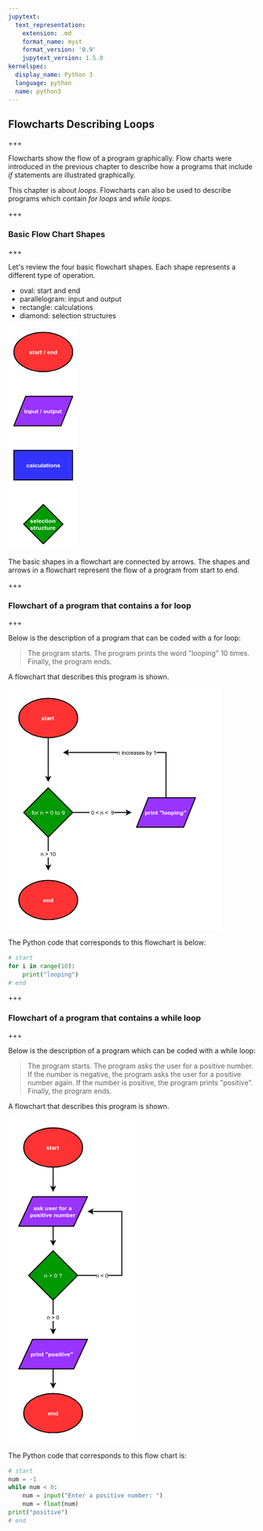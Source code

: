 ```yaml
---
jupytext:
  text_representation:
    extension: .md
    format_name: myst
    format_version: '0.9'
    jupytext_version: 1.5.0
kernelspec:
  display_name: Python 3
  language: python
  name: python3
---
```


## Flowcharts Describing Loops

+++

Flowcharts show the flow of a program graphically. Flow charts were introduced in the previous chapter to describe how a programs that include _if_ statements are illustrated graphically.

This chapter is about _loops_. Flowcharts can also be used to describe programs which contain _for loops_ and _while loops_.

+++

### Basic Flow Chart Shapes

+++

Let's review the four basic flowchart shapes. Each shape represents a different type of operation.

 * oval: start and end
 * parallelogram: input and output
 * rectangle: calculations
 * diamond: selection structures
 
![Four the four flowchart shapes: oval, parallelogram, rectangle, and diamond](images/four_flow_chart_shapes.png)
 
The basic shapes in a flowchart are connected by arrows. The shapes and arrows in a flowchart represent the flow of a program from start to end.

+++

### Flowchart of a program that contains a for loop

+++

Below is the description of a program that can be coded with a for loop:

 > The program starts. The program prints the word "looping" 10 times. Finally, the program ends.

A flowchart that describes this program is shown.

![Flowchart of a program that contains a for loop](images/flow_chart_of_program_that_contains_a_for_loop.png)

The Python code that corresponds to this flowchart is below:

```python
# start
for i in range(10):
    print("looping")
# end
```

+++

### Flowchart of a program that contains a while loop

+++

Below is the description of a program which can be coded with a while loop:

 > The program starts. The program asks the user for a positive number. If the number is negative, the program asks the user for a positive number again. If the number is positive, the program prints "positive". Finally, the program ends.

A flowchart that describes this program is shown.

![Flow chart of a program that contains a for loop](images/flow_chart_of_program_that_contains_a_while_loop.png)

The Python code that corresponds to this flow chart is:

```python
# start
num = -1
while num < 0:
    num = input("Enter a positive number: ")
    num = float(num)
print("positive")
# end
```

```{code-cell} ipython3

```

